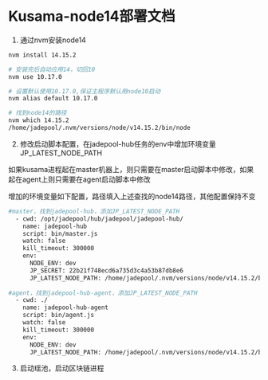 # Kusama-node14部署文档

1. 通过nvm安装node14
```bash
nvm install 14.15.2

# 安装完后自动应用14，切回10
nvm use 10.17.0

# 设置默认使用10.17.0,保证主程序默认用node10启动
nvm alias default 10.17.0

# 找到node14的路径
nvm which 14.15.2
/home/jadepool/.nvm/versions/node/v14.15.2/bin/node
```

2. 修改启动脚本配置，在jadepool-hub任务的env中增加环境变量JP_LATEST_NODE_PATH

  如果kusama进程起在master机器上，则只需要在master启动脚本中修改，如果起在agent上则只需要在agent启动脚本中修改

  增加的环境变量如下配置，路径填入上述查找的node14路径，其他配置保持不变
```bash
#master，找到jadepool-hub，添加JP_LATEST_NODE_PATH
  - cwd: /opt/jadepool/hub/jadepool/jadepool-hub/
    name: jadepool-hub
    script: bin/master.js
    watch: false
    kill_timeout: 300000
    env:
      NODE_ENV: dev
      JP_SECRET: 22b21f748ecd6a735d3c4a53b87db8e6
      JP_LATEST_NODE_PATH: /home/jadepool/.nvm/versions/node/v14.15.2/bin/node 
      
#agent，找到jadepool-hub-agent，添加JP_LATEST_NODE_PATH
  - cwd: ./
    name: jadepool-hub-agent
    script: bin/agent.js
    watch: false
    kill_timeout: 300000
    env:
      NODE_ENV: dev
      JP_LATEST_NODE_PATH: /home/jadepool/.nvm/versions/node/v14.15.2/bin/node 
```
3. 启动瑶池，启动区块链进程

